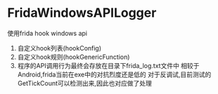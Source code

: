 # FridaWindowsAPILogger
使用frida hook windows api
1. 自定义hook列表(hookConfig)
2. 自定义hook规则(hookGenericFunction)
3. 程序的API调用行为最终会存放在目录下frida_log.txt文件中
相较于Android,frida当前在exe中的对抗烈度还是低的
对于反调试,目前测试的GetTickCount可以检测出来,因此也对应做了处理
